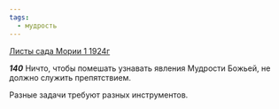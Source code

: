 ```yaml
---
tags:
  - мудрость
---
```


[Листы сада Мории 1 1924г](https://127.0.0.1:4002/agni/1924)

___140___
Ничто, чтобы помешать узнавать явления Мудрости Божьей, не должно служить препятствием.   

Разные задачи требуют разных инструментов.   

